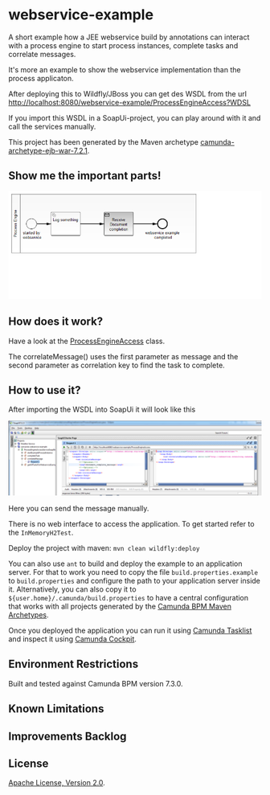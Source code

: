 webservice-example
=========================

A short example how a JEE webservice build by annotations can interact with a process engine to start process instances, complete tasks and correlate messages.

It's more an example to show the webservice implementation than the process applicaton.

After deploying this to Wildfly/JBoss you can get des WSDL from the url [http://localhost:8080/webservice-example/ProcessEngineAccess?WDSL](http://localhost:8080/webservice-example/ProcessEngineAccess?WDSL)

If you import this WSDL in a SoapUi-project, you can play around with it and call the services manually.
 
This project has been generated by the Maven archetype
[camunda-archetype-ejb-war-7.2.1](http://docs.camunda.org/latest/guides/user-guide/#process-applications-maven-project-templates-archetypes).


Show me the important parts!
----------------------------

![BPMN Process](src/main/resources/process.png)


How does it work?
-----------------

Have a look at the [ProcessEngineAccess](src/main/java/com/camunda/consulting/webservice/ProcessEngineAccess.java) class. 

The correlateMessage() uses the first parameter as message and the second parameter as correlation key to find the task to complete.  

How to use it?
--------------

After importing the WSDL into SoapUi it will look like this

![SoapUi](SoapUi-screenshot.png)

Here you can send the message manually.

There is no web interface to access the application.
To get started refer to the `InMemoryH2Test`.

Deploy the project with maven: `mvn clean wildfly:deploy`

You can also use `ant` to build and deploy the example to an application server.
For that to work you need to copy the file `build.properties.example` to `build.properties`
and configure the path to your application server inside it.
Alternatively, you can also copy it to `${user.home}/.camunda/build.properties`
to have a central configuration that works with all projects generated by the
[Camunda BPM Maven Archetypes](http://docs.camunda.org/latest/guides/user-guide/#process-applications-maven-project-templates-archetypes).

Once you deployed the application you can run it using
[Camunda Tasklist](http://docs.camunda.org/latest/guides/user-guide/#tasklist)
and inspect it using
[Camunda Cockpit](http://docs.camunda.org/latest/guides/user-guide/#cockpit).


Environment Restrictions
------------------------

Built and tested against Camunda BPM version 7.3.0.


Known Limitations
-----------------


Improvements Backlog
--------------------


License
-------

[Apache License, Version 2.0](http://www.apache.org/licenses/LICENSE-2.0).
